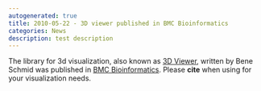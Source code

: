 ```yaml
---
autogenerated: true
title: 2010-05-22 - 3D viewer published in BMC Bioinformatics
categories: News
description: test description
---
```


The library for 3d visualization, also known as [3D Viewer](/plugins/3d-viewer), written by Bene Schmid was published in [BMC Bioinformatics](http://www.biomedcentral.com/1471-2105/11/274/abstract). Please <b>cite</b> when using for your visualization needs.


